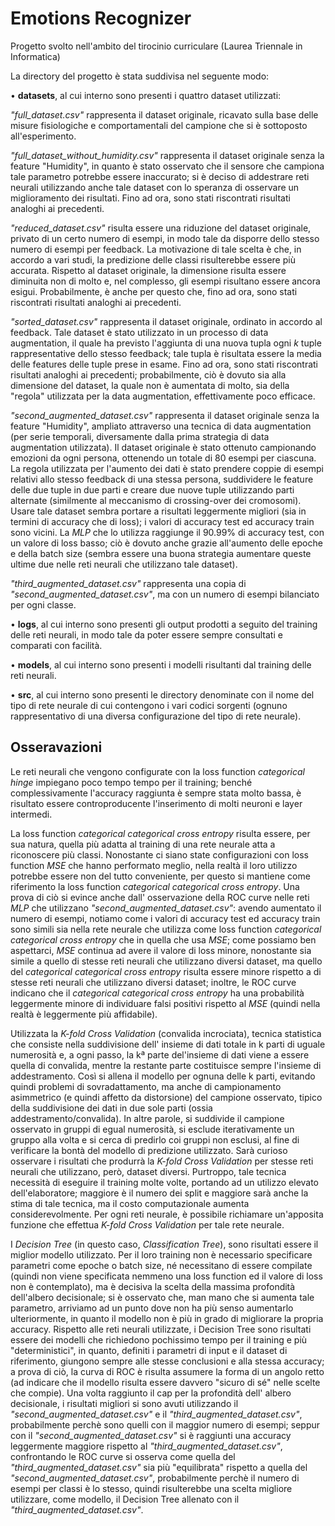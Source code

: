 # Emotions Recognizer


Progetto svolto nell'ambito del tirocinio curriculare (Laurea Triennale in Informatica)


La directory del progetto è stata suddivisa nel seguente modo:


• **datasets**, al cui interno sono presenti i quattro dataset utilizzati: 


_"full_dataset.csv"_ rappresenta il dataset originale, ricavato sulla base delle misure fisiologiche e comportamentali 
del campione che si è sottoposto all'esperimento.


_"full_dataset_without_humidity.csv"_ rappresenta il dataset originale senza la feature "Humidity", in quanto è stato
osservato che il sensore che campiona tale parametro potrebbe essere inaccurato; si è deciso di addestrare reti neurali
utilizzando anche tale dataset con lo speranza di osservare un miglioramento dei risultati. Fino ad ora, sono stati
riscontrati risultati analoghi ai precedenti.


_"reduced_dataset.csv"_ risulta essere una riduzione del dataset originale, privato di un certo numero di esempi, in 
modo tale da disporre dello stesso numero di esempi per feedback. La motivazione di tale scelta è che, in accordo a vari
studi, la predizione delle classi risulterebbe essere più accurata. Rispetto al dataset originale, la dimensione risulta
essere diminuita non di molto e, nel complesso, gli esempi risultano essere ancora esigui. Probabilmente, è anche per 
questo che, fino ad ora, sono stati riscontrati risultati analoghi ai precedenti.


_"sorted_dataset.csv"_ rappresenta il dataset originale, ordinato in accordo al feedback. Tale dataset è stato 
utilizzato in un processo di data augmentation, il quale ha previsto l'aggiunta di una nuova tupla ogni _k_ tuple 
rappresentative dello stesso feedback; tale tupla è risultata essere la media delle features delle tuple prese in esame. 
Fino ad ora, sono stati riscontrati risultati analoghi ai precedenti; probabilmente, ciò è dovuto sia alla dimensione
del dataset, la quale non è aumentata di molto, sia della "regola" utilizzata per la data augmentation, effettivamente
poco efficace.


_"second_augmented_dataset.csv"_ rappresenta il dataset originale senza la feature "Humidity", ampliato attraverso una
tecnica di data augmentation (per serie temporali, diversamente dalla prima strategia di data augmentation utilizzata). 
Il dataset originale è stato ottenuto campionando emozioni da ogni persona, ottenendo un totale di 80 esempi per 
ciascuna. La regola utilizzata per l'aumento dei dati è stato prendere coppie di esempi relativi allo stesso feedback di 
una stessa persona, suddividere le feature delle due tuple in due parti e creare due nuove tuple utilizzando parti 
alternate (similmente al meccanismo di crossing-over dei cromosomi). Usare tale dataset sembra portare a risultati 
leggermente migliori (sia in termini di accuracy che di loss); i valori di accuracy test ed accuracy train sono vicini.
La _MLP_ che lo utilizza raggiunge il 90.99% di accuracy test, con un valore di loss basso; ciò è dovuto anche grazie
all'aumento delle epoche e della batch size (sembra essere una buona strategia aumentare queste ultime due nelle reti
neurali che utilizzano tale dataset).


_"third_augmented_dataset.csv"_ rappresenta una copia di _"second_augmented_dataset.csv"_, ma con un numero di esempi
bilanciato per ogni classe.


• **logs**, al cui interno sono presenti gli output prodotti a seguito del training delle reti neurali, in modo tale da
poter essere sempre consultati e comparati con facilità.


• **models**, al cui interno sono presenti i modelli risultanti dal training delle reti neurali.


• **src**, al cui interno sono presenti le directory denominate con il nome del tipo di rete neurale di cui contengono i
vari codici sorgenti (ognuno rappresentativo di una diversa configurazione del tipo di rete neurale).


## Osseravazioni


Le reti neurali che vengono configurate con la loss function _categorical hinge_ impiegano poco tempo tempo per il 
training; benché complessivamente l'accuracy raggiunta è sempre stata molto bassa, è risultato essere controproducente 
l'inserimento di molti neuroni e layer intermedi.


La loss function _categorical categorical cross entropy_ risulta essere, per sua natura, quella più adatta al training
di una rete neurale atta a riconoscere più classi. Nonostante ci siano state configurazioni con loss function _MSE_ che
hanno performato meglio, nella realtà il loro utilizzo potrebbe essere non del tutto conveniente, per questo si mantiene
come riferimento la loss function _categorical categorical cross entropy_. Una prova di ciò si evince anche dall'
osservazione della ROC curve nelle reti _MLP_ che utilizzano  _"second_augmented_dataset.csv"_: avendo aumentato il
numero di esempi, notiamo come i valori di accuracy test ed accuracy train sono simili sia nella rete neurale che
utilizza come loss function _categorical categorical cross entropy_ che in quella che usa _MSE_; come possiamo ben
aspettarci, _MSE_ continua ad avere il valore di loss minore, nonostante sia simile a quello di stesse reti neurali che 
utilizzano diversi dataset, ma quello del _categorical categorical cross entropy_ risulta essere minore rispetto a di 
stesse reti neurali che utilizzano diversi dataset; inoltre, le ROC curve indicano che il _categorical categorical cross 
entropy_ ha una probabilità leggermente minore di individuare falsi positivi rispetto al _MSE_ (quindi nella realtà è 
leggermente più affidabile).


Utilizzata la _K-fold Cross Validation_ (convalida incrociata), tecnica statistica che consiste nella suddivisione dell'
insieme di dati totale in k parti di uguale numerosità e, a ogni passo, la kª parte del'insieme di dati viene a essere 
quella di convalida, mentre la restante parte costituisce sempre l'insieme di addestramento. Così si allena il modello 
per ognuna delle k parti, evitando quindi problemi di sovradattamento, ma anche di campionamento asimmetrico (e quindi 
affetto da distorsione) del campione osservato, tipico della suddivisione dei dati in due sole parti (ossia 
addestramento/convalida). In altre parole, si suddivide il campione osservato in gruppi di egual numerosità, si esclude 
iterativamente un gruppo alla volta e si cerca di predirlo coi gruppi non esclusi, al fine di verificare la bontà del 
modello di predizione utilizzato. Sarà curioso osservare i risultati che produrrà la _K-fold Cross Validation_ per stesse
reti neurali che utilizzano, però, dataset diversi. Purtroppo, tale tecnica necessità di eseguire il training molte volte,
portando ad un utilizzo elevato dell'elaboratore; maggiore è il numero dei split e maggiore sarà anche la stima di tale
tecnica, ma il costo computazionale aumenta considerevolmente. Per ogni reti neurale, è possibile richiamare un'apposita
funzione che effettua _K-fold Cross Validation_ per tale rete neurale.


I _Decision Tree_ (in questo caso, _Classification Tree_), sono risultati essere il miglior modello utilizzato. Per il 
loro training non è necessario specificare parametri come epoche o batch size, né necessitano di essere compilate (quindi
non viene specificata nemmeno una loss function ed il valore di loss non è contemplato), ma è decisiva la scelta della 
massima profondità dell'albero decisionale; si è osservato che, man mano che si aumenta tale parametro, arriviamo ad un
punto dove non ha più senso aumentarlo ulteriormente, in quanto il modello non è più in grado di migliorare la propria
accuracy. Rispetto alle reti neurali utilizzate, i Decision Tree sono risultati essere dei modelli che richiedono pochissimo
tempo per il training e più "deterministici", in quanto, definiti i parametri di input e il dataset di riferimento, 
giungono sempre alle stesse conclusioni e alla stessa accuracy; a prova di ciò, la curva di ROC è risulta assumere la 
forma di un angolo retto (ad indicare che il modello risulta essere davvero "sicuro di sé" nelle scelte che compie). Una 
volta raggiunto il cap per la profondità dell' albero decisionale, i risultati migliori si sono avuti utilizzando il 
_"second_augmented_dataset.csv"_ e il _"third_augmented_dataset.csv"_, probabilmente perchè sono quelli con il maggior 
numero di esempi; seppur con il _"second_augmented_dataset.csv"_ si è raggiunti una accuracy leggermente maggiore 
rispetto al _"third_augmented_dataset.csv"_, confrontando le ROC curve si osserva come quella del 
_"third_augmented_dataset.csv"_ sia più "equilibrata" rispetto a quella del  _"second_augmented_dataset.csv"_,
probabilmente perchè il numero di esempi per classi è lo stesso, quindi risulterebbe una scelta migliore utilizzare, 
come modello, il Decision Tree allenato con il _"third_augmented_dataset.csv"_.

